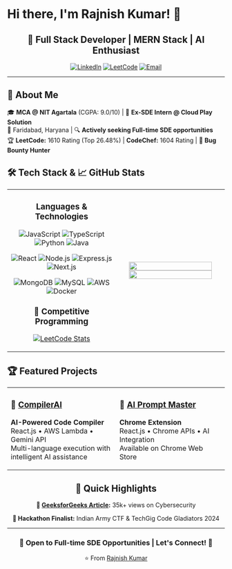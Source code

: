 # Hi there, I'm Rajnish Kumar! 👋

<div align="center">

## 🚀 Full Stack Developer | MERN Stack | AI Enthusiast

[![LinkedIn](https://img.shields.io/badge/LinkedIn-0077B5?style=for-the-badge&logo=linkedin&logoColor=white)](https://www.linkedin.com/in/rajnish-kumar-412aba106/)
[![LeetCode](https://img.shields.io/badge/LeetCode-FFA116?style=for-the-badge&logo=leetcode&logoColor=black)](https://leetcode.com/Rajnish_Kumar_04/)
[![Email](https://img.shields.io/badge/Email-D14836?style=for-the-badge&logo=gmail&logoColor=white)](mailto:rajnishkumar13500@gmail.com)

</div>

---

<div align="left">

## 💫 About Me

🎓 **MCA @ NIT Agartala** (CGPA: 9.0/10) | 💼 **Ex-SDE Intern @ Cloud Play Solution**  
📍 Faridabad, Haryana | 🔍 **Actively seeking Full-time SDE opportunities**  
🏆 **LeetCode:** 1610 Rating (Top 26.48%) | **CodeChef:** 1604 Rating | 🔐 **Bug Bounty Hunter**

</div>

## 🛠️ Tech Stack & 📈 GitHub Stats

<table>
<tr>
<td width="50%" align="center">

### Languages & Technologies
![JavaScript](https://img.shields.io/badge/JavaScript-F7DF1E?style=flat-square&logo=javascript&logoColor=black)
![TypeScript](https://img.shields.io/badge/TypeScript-007ACC?style=flat-square&logo=typescript&logoColor=white)
![Python](https://img.shields.io/badge/Python-3776AB?style=flat-square&logo=python&logoColor=white)
![Java](https://img.shields.io/badge/Java-ED8B00?style=flat-square&logo=openjdk&logoColor=white)

![React](https://img.shields.io/badge/React-20232A?style=flat-square&logo=react&logoColor=61DAFB)
![Node.js](https://img.shields.io/badge/Node.js-43853D?style=flat-square&logo=node.js&logoColor=white)
![Express.js](https://img.shields.io/badge/Express.js-404D59?style=flat-square&logo=express&logoColor=white)
![Next.js](https://img.shields.io/badge/Next.js-000000?style=flat-square&logo=nextdotjs&logoColor=white)

![MongoDB](https://img.shields.io/badge/MongoDB-4EA94B?style=flat-square&logo=mongodb&logoColor=white)
![MySQL](https://img.shields.io/badge/MySQL-00000F?style=flat-square&logo=mysql&logoColor=white)
![AWS](https://img.shields.io/badge/AWS-232F3E?style=flat-square&logo=amazon-aws&logoColor=white)
![Docker](https://img.shields.io/badge/Docker-2496ED?style=flat-square&logo=docker&logoColor=white)

### 🎯 Competitive Programming
[![LeetCode Stats](https://leetcard.jacoblin.cool/Rajnish_Kumar_04?theme=dark&font=Noto%20Sans&width=350)](https://leetcode.com/Rajnish_Kumar_04/)

</td>
<td width="50%" align="center">

<img src="https://github-readme-stats.vercel.app/api?username=rajnishkumar13500&show_icons=true&theme=tokyonight&include_all_commits=true&count_private=true" width="90%"/>

<img src="https://github-readme-stats.vercel.app/api/top-langs/?username=rajnishkumar13500&layout=compact&langs_count=6&theme=tokyonight" width="90%"/>

</td>
</tr>
</table>

## 🏆 Featured Projects

<div align="center">

<table>
<tr>
<td width="50%">

### 🤖 [CompilerAI](https://compiler-ai.vercel.app/)
**AI-Powered Code Compiler**  
React.js • AWS Lambda • Gemini API  
Multi-language execution with intelligent AI assistance

</td>
<td width="50%">

### 🔌 [AI Prompt Master](https://chromewebstore.google.com/detail/ai-prompt-master/mioljeiidnaofnpdmiclglphlfbpflil)
**Chrome Extension**  
React.js • Chrome APIs • AI Integration  
Available on Chrome Web Store

</td>
</tr>
</table>

</div>

<div align="center">

## 🎯 Quick Highlights

**📝 [GeeksforGeeks Article](https://www.geeksforgeeks.org/linux-unix/sniffing-using-bettercap-in-linux/):** 35k+ views on Cybersecurity  

**🏅 Hackathon Finalist:** Indian Army CTF & TechGig Code Gladiators 2024

---

### 💼 Open to Full-time SDE Opportunities | Let's Connect! 🚀

⭐️ From [Rajnish Kumar](https://github.com/rajnishkumar13500)

</div>
